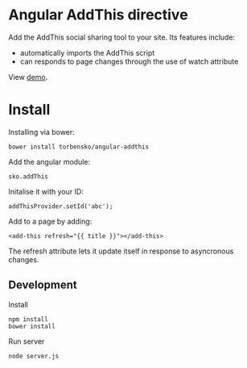 # Angular AddThis directive

Add the AddThis social sharing tool to your site. 
Its features include:

- automatically imports the AddThis script
- can responds to page changes through the use of watch attribute

View [demo](http://torbensko-demos.s3.amazonaws.com/angular-addthis/demo.html).


# Install

Installing via bower:

    bower install torbensko/angular-addthis

Add the angular module: 

    sko.addThis

Initalise it with your ID:

    addThisProvider.setId('abc');

Add to a page by adding:

    <add-this refresh="{{ title }}"></add-this>

The refresh attribute lets it update itself in response to asyncronous changes.


## Development

Install

    npm install
    bower install

Run server

    node server.js